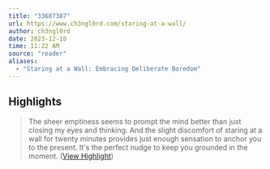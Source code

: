 ```yaml
---
title: "33687387"
url: https://www.ch3ngl0rd.com/staring-at-a-wall/
author: ch3ngl0rd
date: 2023-12-10
time: 11:22 AM
source: "reader"
aliases:
  - "Staring at a Wall: Embracing Deliberate Boredom"
---
```

## Highlights
> The sheer emptiness seems to prompt the mind better than just closing my eyes and thinking. And the slight discomfort of staring at a wall for twenty minutes provides just enough sensation to anchor you to the present. It's the perfect nudge to keep you grounded in the moment. ([View Highlight](https://read.readwise.io/read/01hdzyv1s8vdr2d2pnbvqgz4zb))